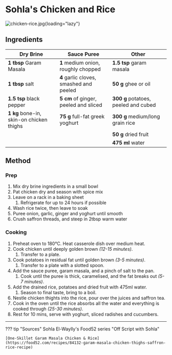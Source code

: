 # Sohla's Chicken and Rice

![chicken-rice.jpg](https://images.food52.com/-oLZGXQnU6ZFZEYfFs5mGhmwWuA=/1008x672/filters:format(webp)/b5dcb317-035a-4085-9166-52fce19ec759--2020-0827_one-skillet-crispy-garam-masala-chicken-thighs-saffron-rice_3x2_ty-mecham_3-.jpg){loading="lazy"}

## Ingredients

| Dry Brine                                | Sauce Puree                             | Other                                |
| ---------------------------------------- | --------------------------------------- | ------------------------------------ |
| **1 tbsp** Garam Masala                  | **1** medium onion, roughly chopped     | **1.5 tsp** garam masala             |
| **1 tbsp** salt                          | **4** garlic cloves, smashed and peeled | **50 g** ghee or oil                 |
| **1.5 tsp** black pepper                 | **5 cm** of ginger, peeled and sliced   | **300 g** potatoes, peeled and cubed |
| **1 kg** bone-in, skin-on chicken thighs | **75 g** full-fat greek yoghurt         | **300 g** medium/long grain rice     |
|                                          |                                         | **50 g** dried fruit                 |
|                                          |                                         | **475 ml** water                     |

## Method
### Prep
1. Mix dry brine ingredients in a small bowl
2. Pat chicken dry and season with spice mix
3. Leave on a rack in a baking sheet
    1. Refrigerate for up to 24 hours if possible
4. Wash rice twice, then leave to soak
5. Puree onion, garlic, ginger and yoghurt until smooth
6. Crush saffron threads, and steep in 2tbsp warm water

### Cooking
1. Preheat oven to 180°C. Heat casserole dish over medium heat.
2. Cook chicken until deeply golden brown _(12-15 minutes)_.
    1. Transfer to a plate.
3. Cook potatoes in residual fat until golden brown _(3-5 minutes)_.
    1. Transfer to a plate with a slotted spoon.
4. Add the sauce puree, garam masala, and a pinch of salt to the pan.
    1. Cook until the puree is thick, caramelised, and the fat breaks out _(5-7 minutes)_.
5. Add the drained rice, potatoes and dried fruit with 475ml water.
    1. Season to final taste, bring to a boil.
6. Nestle chicken thights into the rice, pour over the juices and saffron tea.
7. Cook in the oven until the rice absorbs all the water and everything is cooked through _(25-30 minutes)_.
8. Rest for 10 mins, serve with yoghurt, sliced radishes and cucumbers.

---

??? tip "Sources"
    Sohla El-Waylly's Food52 series "Off Script with Sohla"
    
    [One-Skillet Garam Masala Chicken & Rice](https://food52.com/recipes/84132-garam-masala-chicken-thighs-saffron-rice-recipe)